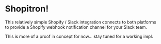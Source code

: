 # Shopitron!

This relatively simple Shopify / Slack integration connects to both platforms
to provide a Shopify webhook notification channel for your Slack team.

This is more of a proof in concept for now... stay tuned for a working impl.
